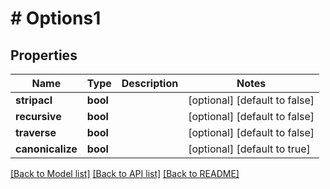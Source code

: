 # # Options1

## Properties

Name | Type | Description | Notes
------------ | ------------- | ------------- | -------------
**stripacl** | **bool** |  | [optional] [default to false]
**recursive** | **bool** |  | [optional] [default to false]
**traverse** | **bool** |  | [optional] [default to false]
**canonicalize** | **bool** |  | [optional] [default to true]

[[Back to Model list]](../../README.md#models) [[Back to API list]](../../README.md#endpoints) [[Back to README]](../../README.md)
